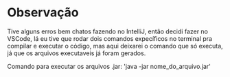 # Observação
Tive alguns erros bem chatos fazendo no IntelliJ, então decidi fazer no VSCode, lá eu tive que rodar dois comandos expecíficos no terminal pra compilar e executar o código, mas aqui deixarei o comando que só executa, já que os arquivos executaveis já foram gerados.

Comando para executar os arquivos .jar:
\'java -jar nome_do_arquivo.jar\'
